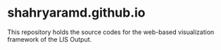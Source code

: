 # shahryaramd.github.io

This repository holds the source codes for the web-based visualization framework of the LIS Output.
